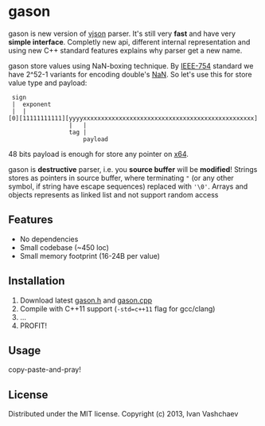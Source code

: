 # gason

gason is new version of [vjson](https://code.google.com/p/vjson) parser. It's still very **fast** and have very **simple interface**. Completly new api, different internal representation and using new C++ standard features explains why parser get a new name.

gason store values using NaN-boxing technique. By [IEEE-754](http://en.wikipedia.org/wiki/IEEE_floating_point) standard we have 2^52-1 variants for encoding double's [NaN](http://en.wikipedia.org/wiki/NaN). So let's use this for store value type and payload:
```
 sign
 |  exponent
 |  |
[0][11111111111][yyyyxxxxxxxxxxxxxxxxxxxxxxxxxxxxxxxxxxxxxxxxxxxxxxxx]
                 |   |
                 tag |
                     payload
```
48 bits payload is enough for store any pointer on [x64](http://en.wikipedia.org/wiki/X86-64#Virtual_address_space_details).

gason is **destructive** parser, i.e. you **source buffer** will be **modified**! Strings stores as pointers in source buffer, where terminating `"` (or any other symbol, if string have escape sequences) replaced with `'\0'`. Arrays and objects represents as linked list and not support random access

## Features

* No dependencies
* Small codebase (~450 loc)
* Small memory footprint (16-24B per value)

## Installation

1. Download latest [gason.h](https://raw.github.com/vivkin/gason/master/gason.h) and [gason.cpp](https://raw.github.com/vivkin/gason/master/gason.cpp)
2. Compile with C++11 support (`-std=c++11` flag for gcc/clang)
3. ...
4. PROFIT!

## Usage

copy-paste-and-pray!

## License

Distributed under the MIT license. Copyright (c) 2013, Ivan Vashchaev
